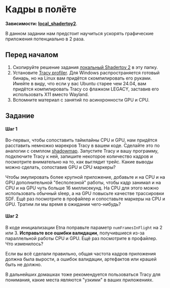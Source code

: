 # Кадры в полёте

**Зависимости: [local_shadertoy2](/tasks/local_shadertoy2/)**.

В данном задании нам предстоит научиться ускорять графические приложения потенциально в 2 раза.

## Перед началом

 1. Скопируйте решение задания [локальный Shadertoy 2](/tasks/local_shadertoy2/) в эту папку.
 2. Установите [Tracy profiler](https://github.com/wolfpld/tracy).
 Для Windows распространяется готовый бинарь, но на Linux вам придётся скомпилировать его руками.
 Имейте в виду, что если у вас Ubuntu старее чем 24.04, вам придётся компилировать Tracy со флажком LEGACY, заставив его использовать X11 вместо Wayland.
 3. Вспомните материал с занятий по асинхронности GPU и CPU.

## Задание

#### Шаг 1

Во-первых, чтобы сопоставить таймлайны CPU и GPU, нам придётся расставить немножко марекров Tracy в вашем коде.
Сделайте это по аналогии с семплом [shadowmap](/samples/shadowmap/).
Запустите Tracy и вашу программу, подключите Tracy к ней, запишите некоторое количество кадров и посмотрите внимательно на то, как выглядит трейс.
Какие выводы можно сделать, сопоставив GPU и CPU маркеры?

Чтобы эмулировать более крупной приложение, добавьте и на CPU и на GPU дополнительной "бесполезной" работы, чтобы кадр занимал и на CPU и на GPU чуть больше 16 миллисекунд.
На CPU для этого можно использовать обычный sleep, а на GPU повысьте качестве трассировки SDF.
Ещё раз посмотрите в профайлер и сопоставьте маркеры на CPU и GPU.
Тратим ли мы время в ожидании чего-нибудь?

#### Шаг 2

В коде инициализации Etna поправьте параметр `numFramesInFlight` на 2 или 3.
**Исправьте все ошибки валидации**, получившиеся из-за параллельной работы CPU и GPU.
Ещё раз посмотрите в профайлер.
Что изменилось?

Если вы всё сделали правильно, общая частота кадров приложения должна была вырости, а ошибок валидации, артефактов или крашей быть не должно.

В дальнейших домашках тоже рекомендуется пользоваться Tracy для понимания, какие места являются "узкими" в ваших приложениях.
